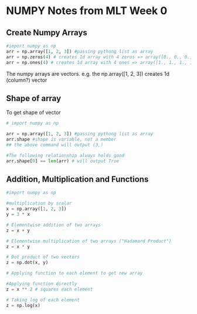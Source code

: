# NUMPY Notes from MLT Week 0

## Create Numpy Arrays

```python
#import numpy as np
arr = np.array([1, 2, 3]) #passing pythong list as array
arr = np.zeros(4) # creates 1d array with 4 zeros => array([0., 0., 0., 0. ])
arr = np.ones(4) # creates 1d array with 4 ones => array([1., 1., 1., 1. ])
```

The numpy arrays are vectors. e.g. the np.array([1, 2, 3]) creates 1d (column?) vector

## Shape of array

To get shape of vector

```python
# import numpy as np

arr = np.array([1, 2, 3]) #passing pythong list as array
arr.shape #shape is variable, not a member
## the above command will output (3,)

#The following relationship always holds good
arr.shape[0] == len(arr) # will output True
```

## Addition, Multiplication and Functions

```python
#import numpy as np

#multiplication by scalar
x = np.array([1, 2, 3])
y = 3 * x

# Elementwise addition of two arrays
z = x + y

# Elementwise multiplication of two arrays ("Hadamard Product")
z = x * y

# Dot product of two vectors
z = np.dot(x, y)

# Applying function to each element to get new array

#Applying function directly
z = x ** 2 # squares each element

# Taking log of each element
z = np.log(x)

```

